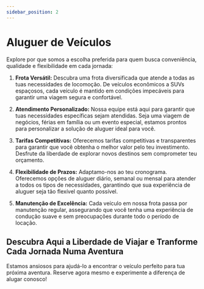 ```yaml
---
sidebar_position: 2
---
```


# Aluguer de Veículos

Explore por que somos a escolha preferida para quem busca conveniência, qualidade e flexibilidade em cada jornada:

1. **Frota Versátil:**
Descubra uma frota diversificada que atende a todas as tuas necessidades de locomoção. De veículos econômicos a SUVs espaçosos, cada veículo é mantido em condições impecáveis para garantir uma viagem segura e confortável.

2. **Atendimento Personalizado:**
Nossa equipe está aqui para garantir que tuas necessidades específicas sejam atendidas. Seja uma viagem de negócios, férias em família ou um evento especial, estamos prontos para personalizar a solução de aluguer ideal para você.

3. **Tarifas Competitivas:**
Oferecemos tarifas competitivas e transparentes para garantir que você obtenha o melhor valor pelo teu investimento. Desfrute da liberdade de explorar novos destinos sem comprometer teu orçamento.

4. **Flexibilidade de Prazos:**
Adaptamo-nos ao teu cronograma. Oferecemos opções de aluguer diário, semanal ou mensal para atender a todos os tipos de necessidades, garantindo que sua experiência de aluguer seja tão flexível quanto possível.

5. **Manutenção de Excelência:**
Cada veículo em nossa frota passa por manutenção regular, assegurando que você tenha uma experiência de condução suave e sem preocupações durante todo o período de locação.

## Descubra Aqui a Liberdade de Viajar e Tranforme Cada Jornada Numa Aventura

Estamos ansiosos para ajudá-lo a encontrar o veículo perfeito para tua próxima aventura. Reserve agora mesmo e experimente a diferença de alugar conosco!
